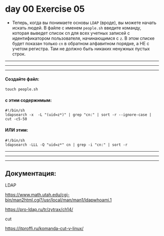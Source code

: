 # day 00 Exercise 05

- Теперь, когда вы понимаете основы `LDAP` (вроде), вы можете начать искать людей. В файле с именем `people.sh` введите команду, которая выведет список cn для всех учетных записей с идентификатором пользователя, начинающимся с `z`. В этом списке будет показан только `cn` в обратном алфавитном порядке, а НЕ с учетом регистра. Там не должно быть никаких ненужных пустых строк.


---
---
---


#### Создайте файл:

    touch people.sh



#### с этим содержимым:

```
#!/bin/sh
ldapsearch -x  -L "(uid=z*)" | grep "cn:" | sort -r --ignore-case | cut -c5-50
```


#### ИЛИ этим:

```
#!/bin/sh
ldapsearch -LLL -Q "uid=z*" cn | grep -i "cn:" | sort -r 
```






---
---
---

## Документация:


LDAP

https://www.math.utah.edu/cgi-bin/man2html.cgi?/usr/local/man/man1/ldapwhoami.1

https://pro-ldap.ru/tr/zytrax/ch14/



cut 

https://itproffi.ru/komanda-cut-v-linux/